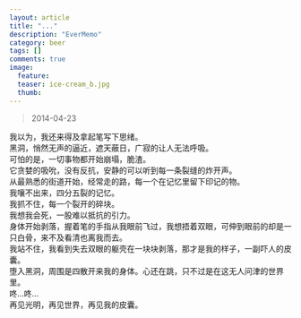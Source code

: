 ```yaml
---
layout: article
title: "..."
description: "EverMemo"
category: beer
tags: []
comments: true
image:
  feature:
  teaser: ice-cream_b.jpg
  thumb:
---
```


> 2014-04-23

我以为，我还来得及拿起笔写下思绪。  
黑洞，悄然无声的逼近，遮天蔽日，广寂的让人无法呼吸。  
可怕的是，一切事物都开始崩塌，脆渣。  
它贪婪的吸吮，没有反抗，安静的可以听到每一条裂缝的炸开声。  
从最熟悉的街道开始，经常走的路，每一个在记忆里留下印记的物。  
我嚷不出来，四分五裂的记忆。  
我抓不住，每一个裂开的碎块。  
我想我会死，一股难以抵抗的引力。  
身体开始剥落，握着笔的手指从我眼前飞过，我想捂着双眼，可伸到眼前的却是一只白骨，来不及看清也离我而去。  
我站不住，我看到失去双眼的躯壳在一块块剥落，那才是我的样子，一副吓人的皮囊。  
堕入黑洞，周围是四散开来我的身体。心还在跳，只不过是在这无人问津的世界里。  
咚…咚…  
再见光明，再见世界，再见我的皮囊。  
